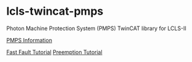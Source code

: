 # lcls-twincat-pmps
Photon Machine Protection System (PMPS) TwinCAT library for LCLS-II

[PMPS Information](https://confluence.slac.stanford.edu/display/L2SI/Photon+Machine+Protection+System)

[Fast Fault Tutorial](https://confluence.slac.stanford.edu/display/L2SI/PMPS+Fast+Fault+Tutorial)
[Preemption Tutorial](https://confluence.slac.stanford.edu/display/L2SI/PMPS+Preemptive+Logic+Tutorial)
